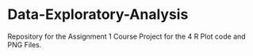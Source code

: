# Data-Exploratory-Analysis
Repository for the Assignment 1 Course Project for the 4 R Plot code and PNG Files.
